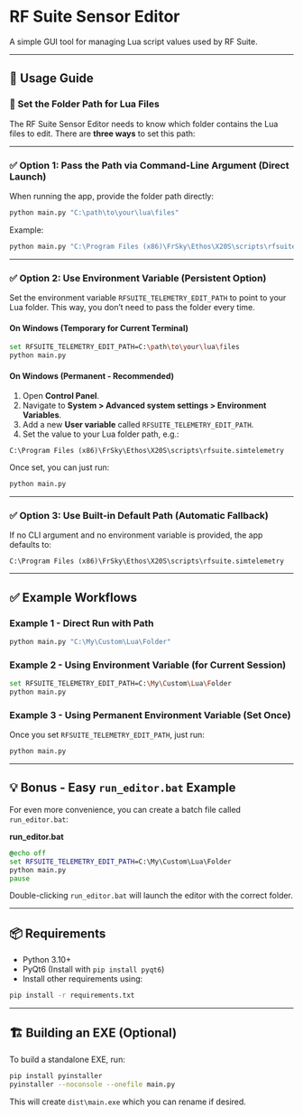 
# RF Suite Sensor Editor

A simple GUI tool for managing Lua script values used by RF Suite.

---

## 🚀 Usage Guide

### 📂 Set the Folder Path for Lua Files

The RF Suite Sensor Editor needs to know which folder contains the Lua files to edit. There are **three ways** to set this path:

---

### ✅ Option 1: Pass the Path via Command-Line Argument (Direct Launch)

When running the app, provide the folder path directly:

```bash
python main.py "C:\path\to\your\lua\files"
```

Example:
```bash
python main.py "C:\Program Files (x86)\FrSky\Ethos\X20S\scripts\rfsuite.simtelemetry"
```

---

### ✅ Option 2: Use Environment Variable (Persistent Option)

Set the environment variable `RFSUITE_TELEMETRY_EDIT_PATH` to point to your Lua folder. This way, you don’t need to pass the folder every time.

#### On Windows (Temporary for Current Terminal)

```bash
set RFSUITE_TELEMETRY_EDIT_PATH=C:\path\to\your\lua\files
python main.py
```

#### On Windows (Permanent - Recommended)

1. Open **Control Panel**.
2. Navigate to **System > Advanced system settings > Environment Variables**.
3. Add a new **User variable** called `RFSUITE_TELEMETRY_EDIT_PATH`.
4. Set the value to your Lua folder path, e.g.:
```
C:\Program Files (x86)\FrSky\Ethos\X20S\scripts\rfsuite.simtelemetry
```

Once set, you can just run:

```bash
python main.py
```

---

### ✅ Option 3: Use Built-in Default Path (Automatic Fallback)

If no CLI argument and no environment variable is provided, the app defaults to:
```
C:\Program Files (x86)\FrSky\Ethos\X20S\scripts\rfsuite.simtelemetry
```

---

## ✅ Example Workflows

### Example 1 - Direct Run with Path
```bash
python main.py "C:\My\Custom\Lua\Folder"
```

### Example 2 - Using Environment Variable (for Current Session)
```bash
set RFSUITE_TELEMETRY_EDIT_PATH=C:\My\Custom\Lua\Folder
python main.py
```

### Example 3 - Using Permanent Environment Variable (Set Once)
Once you set `RFSUITE_TELEMETRY_EDIT_PATH`, just run:
```bash
python main.py
```

---

## 💡 Bonus - Easy `run_editor.bat` Example

For even more convenience, you can create a batch file called `run_editor.bat`:

**run_editor.bat**
```bat
@echo off
set RFSUITE_TELEMETRY_EDIT_PATH=C:\My\Custom\Lua\Folder
python main.py
pause
```

Double-clicking `run_editor.bat` will launch the editor with the correct folder.

---

## 📦 Requirements

- Python 3.10+
- PyQt6 (Install with `pip install pyqt6`)
- Install other requirements using:
```bash
pip install -r requirements.txt
```

---

## 🏗️ Building an EXE (Optional)

To build a standalone EXE, run:
```bash
pip install pyinstaller
pyinstaller --noconsole --onefile main.py
```
This will create `dist\main.exe` which you can rename if desired.


